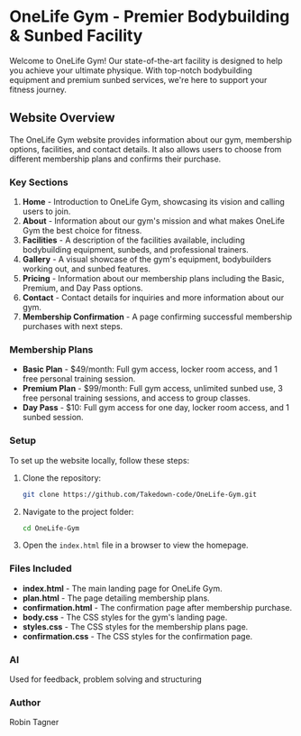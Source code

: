 # OneLife Gym - Premier Bodybuilding & Sunbed Facility

Welcome to OneLife Gym! Our state-of-the-art facility is designed to help you achieve your ultimate physique. With top-notch bodybuilding equipment and premium sunbed services, we're here to support your fitness journey.

## Website Overview

The OneLife Gym website provides information about our gym, membership options, facilities, and contact details. It also allows users to choose from different membership plans and confirms their purchase.

### Key Sections

1. **Home** - Introduction to OneLife Gym, showcasing its vision and calling users to join.
2. **About** - Information about our gym's mission and what makes OneLife Gym the best choice for fitness.
3. **Facilities** - A description of the facilities available, including bodybuilding equipment, sunbeds, and professional trainers.
4. **Gallery** - A visual showcase of the gym's equipment, bodybuilders working out, and sunbed features.
5. **Pricing** - Information about our membership plans including the Basic, Premium, and Day Pass options.
6. **Contact** - Contact details for inquiries and more information about our gym.
7. **Membership Confirmation** - A page confirming successful membership purchases with next steps.

### Membership Plans

- **Basic Plan** - $49/month: Full gym access, locker room access, and 1 free personal training session.
- **Premium Plan** - $99/month: Full gym access, unlimited sunbed use, 3 free personal training sessions, and access to group classes.
- **Day Pass** - $10: Full gym access for one day, locker room access, and 1 sunbed session.

### Setup

To set up the website locally, follow these steps:

1. Clone the repository:
    ```bash
    git clone https://github.com/Takedown-code/OneLife-Gym.git
    ```
   
2. Navigate to the project folder:
    ```bash
    cd OneLife-Gym
    ```

3. Open the `index.html` file in a browser to view the homepage.

### Files Included

- **index.html** - The main landing page for OneLife Gym.
- **plan.html** - The page detailing membership plans.
- **confirmation.html** - The confirmation page after membership purchase.
- **body.css** - The CSS styles for the gym's landing page.
- **styles.css** - The CSS styles for the membership plans page.
- **confirmation.css** - The CSS styles for the confirmation page.

### AI

Used for feedback, problem solving and structuring

### Author

Robin Tagner